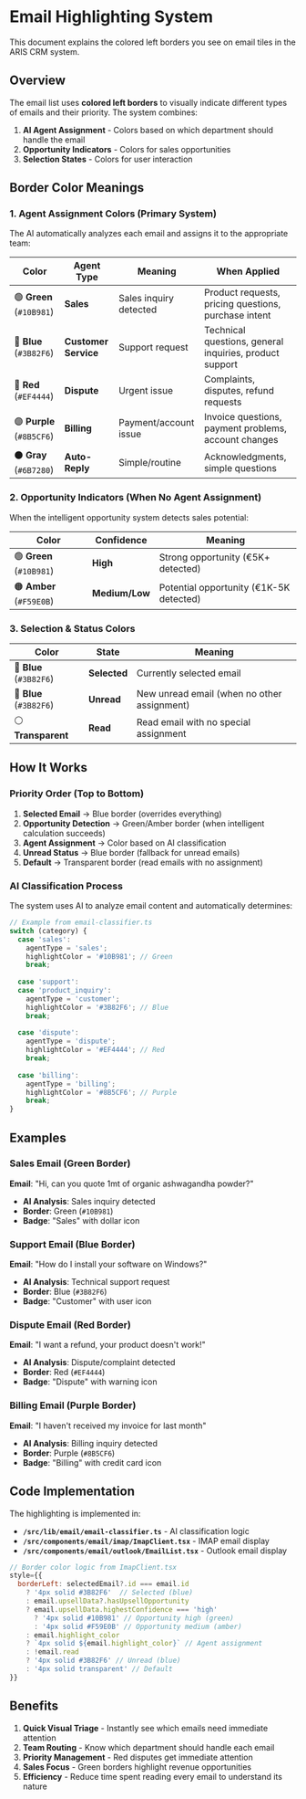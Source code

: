# Email Highlighting System

This document explains the colored left borders you see on email tiles in the ARIS CRM system.

## Overview

The email list uses **colored left borders** to visually indicate different types of emails and their priority. The system combines:

1. **AI Agent Assignment** - Colors based on which department should handle the email
2. **Opportunity Indicators** - Colors for sales opportunities  
3. **Selection States** - Colors for user interaction

## Border Color Meanings

### 1. Agent Assignment Colors (Primary System)

The AI automatically analyzes each email and assigns it to the appropriate team:

| Color | Agent Type | Meaning | When Applied |
|-------|------------|---------|--------------|
| 🟢 **Green** (`#10B981`) | **Sales** | Sales inquiry detected | Product requests, pricing questions, purchase intent |
| 🔵 **Blue** (`#3B82F6`) | **Customer Service** | Support request | Technical questions, general inquiries, product support |
| 🔴 **Red** (`#EF4444`) | **Dispute** | Urgent issue | Complaints, disputes, refund requests |
| 🟣 **Purple** (`#8B5CF6`) | **Billing** | Payment/account issue | Invoice questions, payment problems, account changes |
| ⚫ **Gray** (`#6B7280`) | **Auto-Reply** | Simple/routine | Acknowledgments, simple questions |

### 2. Opportunity Indicators (When No Agent Assignment)

When the intelligent opportunity system detects sales potential:

| Color | Confidence | Meaning |
|-------|------------|---------|
| 🟢 **Green** (`#10B981`) | **High** | Strong opportunity (€5K+ detected) |
| 🟠 **Amber** (`#F59E0B`) | **Medium/Low** | Potential opportunity (€1K-5K detected) |

### 3. Selection & Status Colors

| Color | State | Meaning |
|-------|-------|---------|
| 🔵 **Blue** (`#3B82F6`) | **Selected** | Currently selected email |
| 🔵 **Blue** (`#3B82F6`) | **Unread** | New unread email (when no other assignment) |
| ⚪ **Transparent** | **Read** | Read email with no special assignment |

## How It Works

### Priority Order (Top to Bottom)
1. **Selected Email** → Blue border (overrides everything)
2. **Opportunity Detection** → Green/Amber border (when intelligent calculation succeeds)
3. **Agent Assignment** → Color based on AI classification
4. **Unread Status** → Blue border (fallback for unread emails)
5. **Default** → Transparent border (read emails with no assignment)

### AI Classification Process

The system uses AI to analyze email content and automatically determines:

```javascript
// Example from email-classifier.ts
switch (category) {
  case 'sales':
    agentType = 'sales';
    highlightColor = '#10B981'; // Green
    break;
    
  case 'support':
  case 'product_inquiry':
    agentType = 'customer';
    highlightColor = '#3B82F6'; // Blue
    break;
    
  case 'dispute':
    agentType = 'dispute';
    highlightColor = '#EF4444'; // Red
    break;
    
  case 'billing':
    agentType = 'billing';
    highlightColor = '#8B5CF6'; // Purple
    break;
}
```

## Examples

### Sales Email (Green Border)
**Email**: "Hi, can you quote 1mt of organic ashwagandha powder?"
- **AI Analysis**: Sales inquiry detected
- **Border**: Green (`#10B981`)
- **Badge**: "Sales" with dollar icon

### Support Email (Blue Border)
**Email**: "How do I install your software on Windows?"
- **AI Analysis**: Technical support request
- **Border**: Blue (`#3B82F6`)  
- **Badge**: "Customer" with user icon

### Dispute Email (Red Border)
**Email**: "I want a refund, your product doesn't work!"
- **AI Analysis**: Dispute/complaint detected
- **Border**: Red (`#EF4444`)
- **Badge**: "Dispute" with warning icon

### Billing Email (Purple Border)
**Email**: "I haven't received my invoice for last month"
- **AI Analysis**: Billing inquiry detected
- **Border**: Purple (`#8B5CF6`)
- **Badge**: "Billing" with credit card icon

## Code Implementation

The highlighting is implemented in:
- **`/src/lib/email/email-classifier.ts`** - AI classification logic
- **`/src/components/email/imap/ImapClient.tsx`** - IMAP email display
- **`/src/components/email/outlook/EmailList.tsx`** - Outlook email display

```javascript
// Border color logic from ImapClient.tsx
style={{
  borderLeft: selectedEmail?.id === email.id 
    ? '4px solid #3B82F6'  // Selected (blue)
    : email.upsellData?.hasUpsellOpportunity
    ? email.upsellData.highestConfidence === 'high'
      ? '4px solid #10B981' // Opportunity high (green)
      : '4px solid #F59E0B' // Opportunity medium (amber)
    : email.highlight_color 
    ? `4px solid ${email.highlight_color}` // Agent assignment
    : !email.read 
    ? '4px solid #3B82F6' // Unread (blue)
    : '4px solid transparent' // Default
}}
```

## Benefits

1. **Quick Visual Triage** - Instantly see which emails need immediate attention
2. **Team Routing** - Know which department should handle each email
3. **Priority Management** - Red disputes get immediate attention
4. **Sales Focus** - Green borders highlight revenue opportunities
5. **Efficiency** - Reduce time spent reading every email to understand its nature
